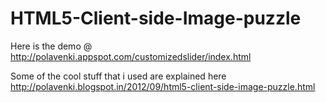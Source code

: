 HTML5-Client-side-Image-puzzle
==============================

Here is the demo @ http://polavenki.appspot.com/customizedslider/index.html

Some of the cool stuff that i used are explained here http://polavenki.blogspot.in/2012/09/html5-client-side-image-puzzle.html